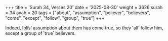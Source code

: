 +++
title = 'Surah 34, Verses 20'
date = '2025-08-30'
weight = 3626
surah = 34
ayah = 20
tags = ["about", "assumption", "believer", "believers", "come", "except", "follow", "group", "true"]
+++

Indeed, Iblîs’ assumption about them has come true, so they ˹all˺ follow him, except a group of ˹true˺ believers.